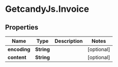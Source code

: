 # GetcandyJs.Invoice

## Properties

Name | Type | Description | Notes
------------ | ------------- | ------------- | -------------
**encoding** | **String** |  | [optional] 
**content** | **String** |  | [optional] 


